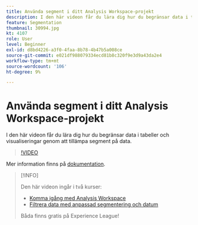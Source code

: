 ```yaml
---
title: Använda segment i ditt Analysis Workspace-projekt
description: I den här videon får du lära dig hur du begränsar data i tabeller och visualiseringar genom att tillämpa segment på data.
feature: Segmentation
thumbnail: 30994.jpg
kt: 4107
role: User
level: Beginner
exl-id: d8bd4226-a3f0-4faa-8b78-4b47b5a008ce
source-git-commit: e021df988079334ecd81b8c320f9e3d9a43da2e4
workflow-type: tm+mt
source-wordcount: '106'
ht-degree: 9%

---
```


# Använda segment i ditt Analysis Workspace-projekt

I den här videon får du lära dig hur du begränsar data i tabeller och visualiseringar genom att tillämpa segment på data.

>[!VIDEO](https://video.tv.adobe.com/v/30994/?quality=12)

Mer information finns på [dokumentation](https://experienceleague.adobe.com/docs/analytics/components/segmentation/segmentation-workflow/t-seg-apply.html).

>[!INFO]
>
> Den här videon ingår i två kurser:
> * [Komma igång med Analysis Workspace](https://experienceleague.adobe.com/?recommended=Analytics-U-1-2020.1.workspace)
> * [Filtrera data med anpassad segmentering och datum](https://experienceleague.adobe.com/?recommended=Analytics-U-1-2021.1.filterdata)
>
> Båda finns gratis på Experience League!

